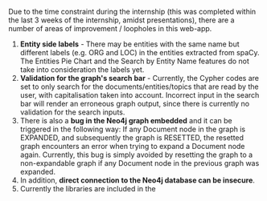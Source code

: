 Due to the time constraint during the internship (this was completed within the last 3 weeks of the internship, amidst presentations), there are a number of areas of improvement / loopholes in this web-app. 

1. **Entity side labels** - There may be entities with the same name but different labels (e.g. ORG and LOC) in the entities extracted from spaCy. The Entities Pie Chart and the Search by Entity Name features do not take into consideration the labels yet. 
2. **Validation for the graph's search bar** - Currently, the Cypher codes are set to only search for the documents/entities/topics that are read by the user, with capitalisation taken into account. Incorrect input in the search bar will render an erroneous graph output, since there is currently no validation for the search inputs.
3. There is also a **bug in the Neo4j graph embedded** and it can be triggered in the following way: If any Document node in the graph is EXPANDED, and subsequently the graph is RESETTED, the resetted graph encounters an error when trying to expand a Document node again. Currently, this bug is simply avoided by resetting the graph to a non-expandable graph if any Document node in the previous graph was expanded.
4. In addition, **direct connection to the Neo4j database can be insecure**. 
5. Currently the libraries are included in the <script> tags in index.html, thus would require <b>Internet connection</b> for the web-app to work properly. The libraries can be installed using npm to work offline. 
